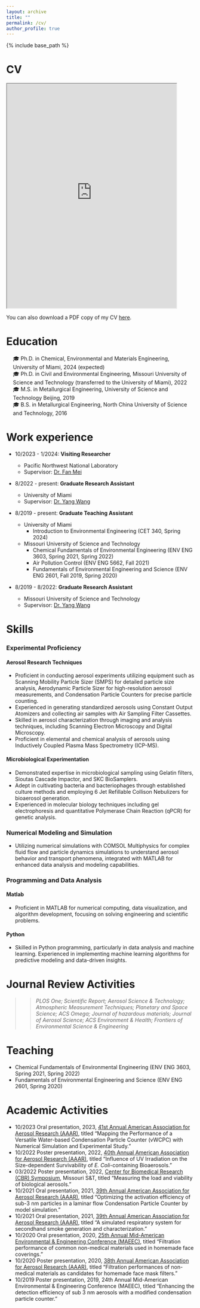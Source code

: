 ```yaml
---
layout: archive
title: ""
permalink: /cv/
author_profile: true
---
```


{% include base_path %}

CV
======
<iframe src="https://davidhao1994.github.io/weixinghao.github.io/files/Weixing_CV_02132024.pdf" width="90%" height="600px">
    <p>Your browser does not support iframes.</p>
</iframe>

You can also download a PDF copy of my CV [here](https://davidhao1994.github.io/weixinghao.github.io/files/Weixing_CV_02132024.pdf).

Education
======
<div style="margin-left: 18px;">
    🎓 Ph.D. in Chemical, Environmental and Materials Engineering, University of Miami, 2024 (expected)<br>
    🎓 Ph.D. in Civil and Environmental Engineering, Missouri University of Science and Technology (transferred to the University of Miami), 2022<br>
    🎓 M.S. in Metallurgical Engineering, University of Science and Technology Beijing, 2019<br>
    🎓 B.S. in Metallurgical Engineering, North China University of Science and Technology, 2016
</div>


Work experience
======
* 10/2023 - 1/2024: **Visiting Researcher**
  * Pacific Northwest National Laboratory
  * Supervisor: [Dr. Fan Mei](https://www.pnnl.gov/people/fan-mei)

* 8/2022 - present: **Graduate Research Assistant**
  * University of Miami
  * Supervisor: [Dr. Yang Wang](https://people.miami.edu/profile/dec102c8f8ba6c48c281dd2300d0f707)

 * 8/2019 - present: **Graduate Teaching Assistant**
   * University of Miami
       * Introduction to Environmental Engineering (CET 340, Spring 2024)
   * Missouri University of Science and Technology
       * Chemical Fundamentals of Environmental Engineering (ENV ENG 3603, Spring 2021, Spring 2022)
       * Air Pollution Control (ENV ENG 5662, Fall 2021)
       * Fundamentals of Environmental Engineering and Science (ENV ENG 2601, Fall 2019, Spring 2020)
        
* 8/2019 - 8/2022: **Graduate Research Assistant**
  * Missouri University of Science and Technology
  * Supervisor: [Dr. Yang Wang](https://people.miami.edu/profile/dec102c8f8ba6c48c281dd2300d0f707)
          
Skills
======
### Experimental Proficiency

#### Aerosol Research Techniques
- Proficient in conducting aerosol experiments utilizing equipment such as Scanning Mobility Particle Sizer (SMPS) for detailed particle size analysis, Aerodynamic Particle Sizer for high-resolution aerosol measurements, and Condensation Particle Counters for precise particle counting.
- Experienced in generating standardized aerosols using Constant Output Atomizers and collecting air samples with Air Sampling Filter Cassettes.
- Skilled in aerosol characterization through imaging and analysis techniques, including Scanning Electron Microscopy and Digital Microscopy.
- Proficient in elemental and chemical analysis of aerosols using Inductively Coupled Plasma Mass Spectrometry (ICP-MS).

#### Microbiological Experimentation
- Demonstrated expertise in microbiological sampling using Gelatin filters, Sioutas Cascade Impactor, and SKC BioSamplers.
- Adept in cultivating bacteria and bacteriophages through established culture methods and employing 6 Jet Refillable Collison Nebulizers for bioaerosol generation.
- Experienced in molecular biology techniques including gel electrophoresis and quantitative Polymerase Chain Reaction (qPCR) for genetic analysis.

### Numerical Modeling and Simulation
- Utilizing numerical simulations with COMSOL Multiphysics for complex fluid flow and particle dynamics simulations to understand aerosol behavior and transport phenomena, integrated with MATLAB for enhanced data analysis and modeling capabilities.

### Programming and Data Analysis

#### Matlab
- Proficient in MATLAB for numerical computing, data visualization, and algorithm development, focusing on solving engineering and scientific problems.

#### Python
- Skilled in Python programming, particularly in data analysis and machine learning. Experienced in implementing machine learning algorithms for predictive modeling and data-driven insights.

Journal Review Activities
======
>> *PLOS One; Scientific Report; Aerosol Science & Technology; Atmospheric Measurement Techniques; Planetary and Space Science; ACS Omega; Journal of hazardous materials; Journal of Aerosol Science; ACS Environment & Health; Frontiers of Environmental Science & Engineering*

Teaching
======
  * Chemical Fundamentals of Environmental Engineering (ENV ENG 3603, Spring 2021, Spring 2022)
  * Fundamentals of Environmental Engineering and Science (ENV ENG 2601, Spring 2020)
   
Academic Activities
======
- 10/2023	Oral presentation, 2023, [41st Annual American Association for Aerosol Research (AAAR)](https://www.aaar.org/2023/), titled “Mapping the Performance of a Versatile Water-based Condensation Particle Counter (vWCPC) with Numerical Simulation and Experimental Study.”
- 10/2022	Poster presentation, 2022, [40th Annual American Association for Aerosol Research (AAAR)](https://www.aaar.org/2022/), titled “Influence of UV Irradiation on the Size-dependent Survivability of *E. Coli*-containing Bioaerosols.”
- 03/2022	Poster presentation, 2022, [Center for Biomedical Research (CBR) Symposium](https://cbr.mst.edu/media/research/cbr/documents/Symposium%20Pgm.pdf#220801013629), Missouri S&T, titled “Measuring the load and viability of biological aerosols.”
- 10/2021	Oral presentation, 2021, [39th Annual American Association for Aerosol Research (AAAR)](https://www.aaar.org/2021/), titled “Optimizing the activation efficiency of sub-3 nm particles in a laminar flow Condensation Particle Counter by model simulation.”
- 10/2021	Oral presentation, 2021, [39th Annual American Association for Aerosol Research (AAAR)](https://www.aaar.org/2021/), titled “A simulated respiratory system for secondhand smoke generation and characterization.”
- 10/2020	Oral presentation, 2020, [25th Annual Mid-American Environmental & Engineering Conference (MAEEC)](https://www.siue.edu/engineering/civil-engineering/about/2020_MAEEC_Keynote_Speaker_Information.pdf), titled “Filtration performance of common non-medical materials used in homemade face coverings.”
- 10/2020	Poster presentation, 2020, [38th Annual American Association for Aerosol Research (AAAR)](https://www.aaar.org/2020/), titled “Filtration performances of non-medical materials as candidates for homemade face mask filters.”
- 10/2019	Poster presentation, 2019, 24th Annual Mid-American Environmental & Engineering Conference (MAEEC), titled “Enhancing the detection efficiency of sub 3 nm aerosols with a modified condensation particle counter.”
